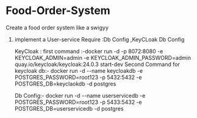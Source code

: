 # Food-Order-System
Create a food order system like a swigyy


1) implement a User-service
   Require :Db Config ,KeyCLoak Db Config

   KeyCloak :  first command :-docker run -d -p 8072:8080 -e KEYCLOAK_ADMIN=admin -e KEYCLOAK_ADMIN_PASSWORD=admin quay.io/keycloak/keycloak:24.0.3 start-dev
               Second Command for keycloak db:- docker run -d --name keycloakdb -e POSTGRES_PASSWORD=root123 -p 5432:5432 -e POSTGRES_DB=keyclaokdb -d postgres
   
   Db Config:- docker run -d --name userservicedb -e POSTGRES_PASSWORD=root123 -p 5433:5432 -e POSTGRES_DB=userservicedb -d postgres
